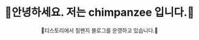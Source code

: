 <div align = "center">
  <h1>🦍안녕하세요. 저는 chimpanzee 입니다.🦍</h1>
  <p>🐒티스토리에서 침팬지 블로그를 운영하고 있습니다.🐒</p>
 </div>
